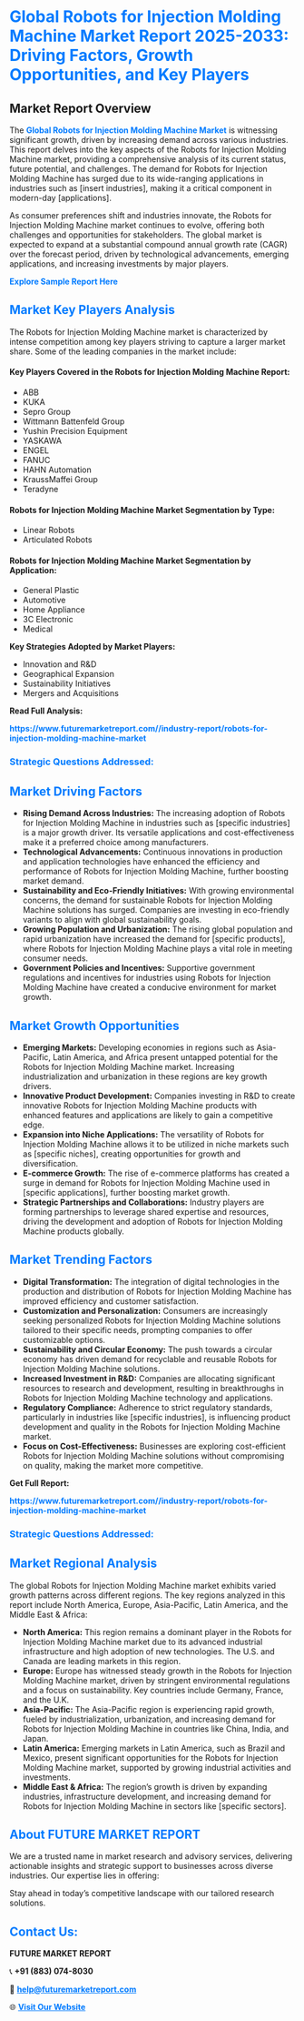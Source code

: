 <h1 style="color: #007BFF;">Global Robots for Injection Molding Machine Market Report 2025-2033: Driving Factors, Growth Opportunities, and Key Players</h1>

<section id="overview">
<h2>Market Report Overview</h2>
<p>The <a href="https://www.futuremarketreport.com//industry-report/robots-for-injection-molding-machine-market" style="color: #007BFF; text-decoration: none;"><strong>Global Robots for Injection Molding Machine Market</strong></a> is witnessing significant growth, driven by increasing demand across various industries. This report delves into the key aspects of the Robots for Injection Molding Machine market, providing a comprehensive analysis of its current status, future potential, and challenges. The demand for Robots for Injection Molding Machine has surged due to its wide-ranging applications in industries such as [insert industries], making it a critical component in modern-day [applications].</p>
<p>As consumer preferences shift and industries innovate, the Robots for Injection Molding Machine market continues to evolve, offering both challenges and opportunities for stakeholders. The global market is expected to expand at a substantial compound annual growth rate (CAGR) over the forecast period, driven by technological advancements, emerging applications, and increasing investments by major players.</p>
</section>

<section id="overview">
<p><a href="https://www.futuremarketreport.com//request-sample/reportId=47154" style="color: #007BFF; text-decoration: none;"><strong>Explore Sample Report Here</strong></a></p>
</section>

<section id="key-players">
<h2 style="color: #007BFF;">Market Key Players Analysis</h2>
<p>The Robots for Injection Molding Machine market is characterized by intense competition among key players striving to capture a larger market share. Some of the leading companies in the market include:</p>
<h4>Key Players Covered in the Robots for Injection Molding Machine Report:</h4>
<ul><li>ABB</li><li>KUKA</li><li>Sepro Group</li><li>Wittmann Battenfeld Group</li><li>Yushin Precision Equipment</li><li>YASKAWA</li><li>ENGEL</li><li>FANUC</li><li>HAHN Automation</li><li>KraussMaffei Group</li><li>Teradyne</li></ul>
<h4>Robots for Injection Molding Machine Market Segmentation by Type:</h4>
<ul><li>Linear Robots</li><li>Articulated Robots</li></ul>

<h4>Robots for Injection Molding Machine Market Segmentation by Application:</h4>
<ul><li>General Plastic</li><li>Automotive</li><li>Home Appliance</li><li>3C Electronic</li><li>Medical</li></ul>
<p><strong>Key Strategies Adopted by Market Players:</strong></p>
<ul>
<li>Innovation and R&D</li>
<li>Geographical Expansion</li>
<li>Sustainability Initiatives</li>
<li>Mergers and Acquisitions</li>
</ul>
</section>

<section>
<p><strong>Read Full Analysis: </strong></p><a href="https://www.futuremarketreport.com//industry-report/robots-for-injection-molding-machine-market" style="color: #007BFF; text-decoration: none;"><strong>https://www.futuremarketreport.com//industry-report/robots-for-injection-molding-machine-market</strong></a>
<h3 style="color: #007BFF;">Strategic Questions Addressed:</h3>
</section>

<section id="driving-factors">
<h2 style="color: #007BFF;">Market Driving Factors</h2>
<ul>
<li><strong>Rising Demand Across Industries:</strong> The increasing adoption of Robots for Injection Molding Machine in industries such as [specific industries] is a major growth driver. Its versatile applications and cost-effectiveness make it a preferred choice among manufacturers.</li>
<li><strong>Technological Advancements:</strong> Continuous innovations in production and application technologies have enhanced the efficiency and performance of Robots for Injection Molding Machine, further boosting market demand.</li>
<li><strong>Sustainability and Eco-Friendly Initiatives:</strong> With growing environmental concerns, the demand for sustainable Robots for Injection Molding Machine solutions has surged. Companies are investing in eco-friendly variants to align with global sustainability goals.</li>
<li><strong>Growing Population and Urbanization:</strong> The rising global population and rapid urbanization have increased the demand for [specific products], where Robots for Injection Molding Machine plays a vital role in meeting consumer needs.</li>
<li><strong>Government Policies and Incentives:</strong> Supportive government regulations and incentives for industries using Robots for Injection Molding Machine have created a conducive environment for market growth.</li>
</ul>
</section>

<section id="growth-opportunities">
<h2 style="color: #007BFF;">Market Growth Opportunities</h2>
<ul>
<li><strong>Emerging Markets:</strong> Developing economies in regions such as Asia-Pacific, Latin America, and Africa present untapped potential for the Robots for Injection Molding Machine market. Increasing industrialization and urbanization in these regions are key growth drivers.</li>
<li><strong>Innovative Product Development:</strong> Companies investing in R&D to create innovative Robots for Injection Molding Machine products with enhanced features and applications are likely to gain a competitive edge.</li>
<li><strong>Expansion into Niche Applications:</strong> The versatility of Robots for Injection Molding Machine allows it to be utilized in niche markets such as [specific niches], creating opportunities for growth and diversification.</li>
<li><strong>E-commerce Growth:</strong> The rise of e-commerce platforms has created a surge in demand for Robots for Injection Molding Machine used in [specific applications], further boosting market growth.</li>
<li><strong>Strategic Partnerships and Collaborations:</strong> Industry players are forming partnerships to leverage shared expertise and resources, driving the development and adoption of Robots for Injection Molding Machine products globally.</li>
</ul>
</section>

<section id="trending-factors">
<h2 style="color: #007BFF;">Market Trending Factors</h2>
<ul>
<li><strong>Digital Transformation:</strong> The integration of digital technologies in the production and distribution of Robots for Injection Molding Machine has improved efficiency and customer satisfaction.</li>
<li><strong>Customization and Personalization:</strong> Consumers are increasingly seeking personalized Robots for Injection Molding Machine solutions tailored to their specific needs, prompting companies to offer customizable options.</li>
<li><strong>Sustainability and Circular Economy:</strong> The push towards a circular economy has driven demand for recyclable and reusable Robots for Injection Molding Machine solutions.</li>
<li><strong>Increased Investment in R&D:</strong> Companies are allocating significant resources to research and development, resulting in breakthroughs in Robots for Injection Molding Machine technology and applications.</li>
<li><strong>Regulatory Compliance:</strong> Adherence to strict regulatory standards, particularly in industries like [specific industries], is influencing product development and quality in the Robots for Injection Molding Machine market.</li>
<li><strong>Focus on Cost-Effectiveness:</strong> Businesses are exploring cost-efficient Robots for Injection Molding Machine solutions without compromising on quality, making the market more competitive.</li>
</ul>
</section>

<section>
<p><strong>Get Full Report: </strong></p><a href="https://www.futuremarketreport.com//industry-report/robots-for-injection-molding-machine-market" style="color: #007BFF; text-decoration: none;"><strong>https://www.futuremarketreport.com//industry-report/robots-for-injection-molding-machine-market</strong></a>
<h3 style="color: #007BFF;">Strategic Questions Addressed:</h3>
</section>


<section id="regional-analysis">
<h2 style="color: #007BFF;">Market Regional Analysis</h2>
<p>The global Robots for Injection Molding Machine market exhibits varied growth patterns across different regions. The key regions analyzed in this report include North America, Europe, Asia-Pacific, Latin America, and the Middle East & Africa:</p>
<ul>
<li><strong>North America:</strong> This region remains a dominant player in the Robots for Injection Molding Machine market due to its advanced industrial infrastructure and high adoption of new technologies. The U.S. and Canada are leading markets in this region.</li>
<li><strong>Europe:</strong> Europe has witnessed steady growth in the Robots for Injection Molding Machine market, driven by stringent environmental regulations and a focus on sustainability. Key countries include Germany, France, and the U.K.</li>
<li><strong>Asia-Pacific:</strong> The Asia-Pacific region is experiencing rapid growth, fueled by industrialization, urbanization, and increasing demand for Robots for Injection Molding Machine in countries like China, India, and Japan.</li>
<li><strong>Latin America:</strong> Emerging markets in Latin America, such as Brazil and Mexico, present significant opportunities for the Robots for Injection Molding Machine market, supported by growing industrial activities and investments.</li>
<li><strong>Middle East & Africa:</strong> The region’s growth is driven by expanding industries, infrastructure development, and increasing demand for Robots for Injection Molding Machine in sectors like [specific sectors].</li>
</ul>
</section>

<footer>
<h2 style="color: #007BFF;">About FUTURE MARKET REPORT</h2>
<p>We are a trusted name in market research and advisory services, delivering actionable insights and strategic support to businesses across diverse industries. Our expertise lies in offering:</p>

<p>Stay ahead in today’s competitive landscape with our tailored research solutions.</p>

<h2 style="color: #007BFF;">Contact Us:</h2>
<p><strong>FUTURE MARKET REPORT</strong></p>
<p>📞 <strong>+91 (883) 074-8030</strong></p>
<p>📧 <strong><a href="mailto:help@futuremarketreport.com" style="color: #007BFF;">help@futuremarketreport.com</a></strong></p>
<p>🌐 <strong><a href="https://www.futuremarketreport.com/" style="color: #007BFF;">Visit Our Website</a></strong></p>
</footer>